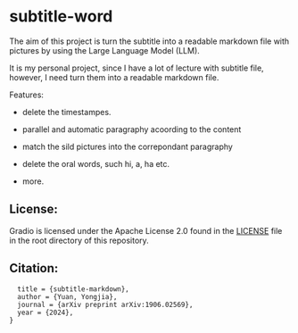 # subtitle-word

The aim of this project is turn the subtitle into a readable markdown file with pictures by using the Large Language Model (LLM). 

It is my personal project, since I have a lot of lecture with subtitle file, however, I need turn them into a readable markdown file. 

Features:

- delete the timestampes.

- parallel and automatic paragraphy acoording to the content

- match the sild pictures into the correpondant paragraphy

- delete the oral words, such hi, a, ha etc. 

- more. 

## License:
Gradio is licensed under the Apache License 2.0 found in the [LICENSE]() file in the root directory of this repository.

## Citation:
```@article{areopagus/subtitle-markdown,
  title = {subtitle-markdown},
  author = {Yuan, Yongjia},
  journal = {arXiv preprint arXiv:1906.02569},
  year = {2024},
}

```

